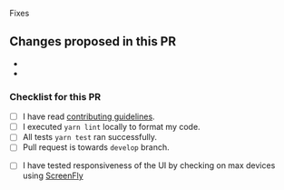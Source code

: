<!--- Provide a general summary of the PR in the Title above -->

<!--
    Thank you very much for contributing to coderplex by creating an PR! ❤️
    To quickly merge this PR we ask you to check off the following list
-->

<!--place the issue number which this PR is solving. Eg: Fixes #27-->
Fixes

## Changes proposed in this PR
- <!-- change 1-->
- <!--change 2-->

<!-- Checked checkbox should look like this: [x] -->
### Checklist for this PR

- [ ] I have read [contributing guidelines](https://github.com/coderplex/coderplex/blob/develop/.github/CONTRIBUTING.md).
- [ ] I executed `yarn lint` locally to format my code.
- [ ] All tests `yarn test` ran successfully.
- [ ] Pull request is towards `develop` branch.
<!--If change is related to UI then tick below checkbox otherwise delete below line-->
- [ ] I have tested responsiveness of the UI by checking on max devices using [ScreenFly](http://quirktools.com/screenfly/)
